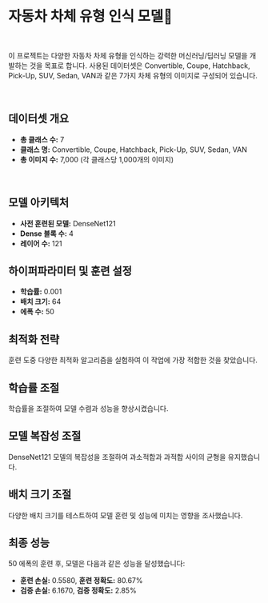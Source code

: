 # 자동차 차체 유형 인식 모델🚗

<br>

이 프로젝트는 다양한 자동차 차체 유형을 인식하는 강력한 머신러닝/딥러닝 모델을 개발하는 것을 목표로 합니다. 
사용된 데이터셋은 Convertible, Coupe, Hatchback, Pick-Up, SUV, Sedan, VAN과 같은 7가지 차체 유형의 이미지로 구성되어 있습니다.

<br>

## 데이터셋 개요
- **총 클래스 수:** 7
- **클래스 명:** Convertible, Coupe, Hatchback, Pick-Up, SUV, Sedan, VAN
- **총 이미지 수:** 7,000 (각 클래스당 1,000개의 이미지)

<br>

## 모델 아키텍처
- **사전 훈련된 모델:** DenseNet121
- **Dense 블록 수:** 4
- **레이어 수:** 121


## 하이퍼파라미터 및 훈련 설정
- **학습률:** 0.001
- **배치 크기:** 64
- **에폭 수:** 50


## 최적화 전략
훈련 도중 다양한 최적화 알고리즘을 실험하여 이 작업에 가장 적합한 것을 찾았습니다.

## 학습률 조절
학습률을 조절하여 모델 수렴과 성능을 향상시켰습니다.

## 모델 복잡성 조절
DenseNet121 모델의 복잡성을 조절하여 과소적합과 과적합 사이의 균형을 유지했습니다.

## 배치 크기 조절
다양한 배치 크기를 테스트하여 모델 훈련 및 성능에 미치는 영향을 조사했습니다.


## 최종 성능
50 에폭의 훈련 후, 모델은 다음과 같은 성능을 달성했습니다:

- **훈련 손실:** 0.5580, **훈련 정확도:** 80.67%
- **검증 손실:** 6.1670, **검증 정확도:** 2.85%
